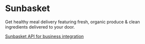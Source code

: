 # Sunbasket
Get healthy meal delivery featuring fresh, organic produce &amp; clean ingredients delivered to your door.

[Sunbasket API for business integration](https://sunbasket.github.io/partner-api/)
